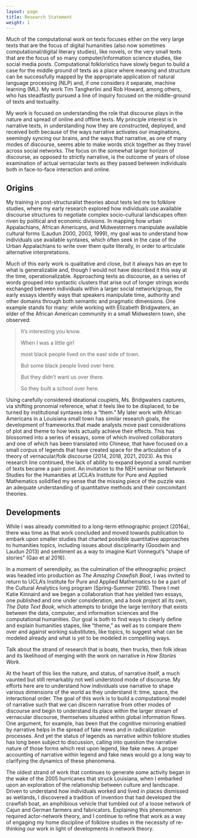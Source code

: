 ```yaml
---
layout: page
title: Research Statement
weight: 1
---
```


Much of the computational work on texts focuses either on the very large texts that are the focus of digital humanities (also now sometimes computational/digital literary studies), like novels, or the very small texts that are the focus of so many computer/information science studies, like social media posts. Computational folkloristics have slowly begun to build a case for the middle ground of texts as a place where meaning and structure can be successfully mapped by the appropriate application of natural language processing (NLP) and, if one considers it separate, machine learning (ML). My work  Tim Tangherlini and Rob Howard, among others, who has steadfastly pursued a line of inquiry focused on the middle-ground of texts and textuality.

My work is focused on understanding the role that discourse plays in the nature and spread of online and offline texts. My principle interest is in narrative texts, in understanding how they are constructed, deployed, and received both because of the ways narrative activates our imaginations, seemingly syncing our brains, and the ways that narrative, as one of many modes of discourse, seems able to make words stick together as they travel across social networks. The focus on the somewhat larger horizon of discourse, as opposed to strictly narrative, is the outcome of years of close examination of actual vernacular texts as they passed between individuals both in face-to-face interaction and online.

## Origins

My training in post-structuralist theories about texts led me to folklore studies, where my  early research explored how individuals use available discourse structures to negotiate complex socio-cultural landscapes often riven by political and economic divisions. In mapping how urban Appalachians, African Americans, and Midwesterners manipulate available cultural forms (Laudun 2000, 2003, 1999), my goal was to understand how individuals use available syntaxes, which often seek in the case of the Urban Appalachians to write over them quite literally, in order to articulate alternative interpretations.

Much of this early work is qualitative and close, but it always has an eye to what is generalizable and, though I would not have described it this way at the time, operationalizable. Approaching texts as discourse, as a series of words grouped into syntactic clusters that arise out of longer strings words exchanged between individuals within a larger social network/group, the early essays identify ways that speakers manipulate time, authority and other domains through both semantic and pragmatic dimensions. One example stands for many: while working with Elizabeth Bridgwaters, an elder of the African American community in a small Midwestern town, she observed:

> It’s interesting you know.  
>
> When I was a little girl  
>
> most black people lived on the east side of town.  
>
> But some black people lived over here.  
>
> But they didn’t want us over there.  
>
> So they built a school over here.

Using carefully considered ideational couplets, Ms. Bridgwaters captures, via shifting pronomial reference, what it feels like to be displaced, to be turned by institutional syntaxes into a “them.” My later work with African Americans in a Louisiana small town has similar research goals, the development of frameworks that made analysts move past considerations of plot and theme to how texts actually achieve their effects. This has blossomed into a series of essays, some of which involved collaborators and one of which has been translated into Chinese, that have focused on a small corpus of legends that have created space for the articulation of a theory of vernacular/folk discourse (2014, 2018, 2021, 2023). As this research line continued, the lack of ability to expand beyond a small number of texts became a pain point. An invitation to the NEH seminar on Network Studies for the Humanities at UCLA’s Institute for Pure and Applied Mathematics solidified my sense that the missing piece of the puzzle was an adequate understanding of quantitative methods and their concomitant theories. 

## Developments 

While I was already committed to a long-term ethnographic project (2016a), there was time as that work concluded and moved towards publication to embark upon smaller studies that charted possible quantitative approaches to humanities topics, including issues about disciplinarity (Goodwin and Laudun 2013) and sentiment as a way to imagine Kurt Vonnegut’s “shape of stories” (Gao et al 2016). 

In a moment of serendipity, as the culmination of the ethnographic project was headed into production as _The Amazing Crawfish Boat_, I was invited to return to UCLA’s Institute for Pure and Applied Mathematics to be a part of the Cultural Analytics long program (Spring-Summer 2016). There I met Katie Kinnaird and we began a collaboration that has yielded two essays, one published and one under consideration, and a book project all its own, _The Data Text Book_, which attempts to bridge the large territory that exists between the data, computer, and information sciences and the computational humanities. Our goal is both to find ways to clearly define and explain humanities stapes, like “theme,” as well as to compare them over and against working substitutes, like topics, to suggest what can be modeled already and what is yet to be modeled in compelling ways.

Talk about the strand of research that is boats, then trucks, then folk ideas and its likelihood of merging with the work on narrative in _How Stories Work_.

At the heart of this lies the nature, and status, of narrative itself, a much vaunted but still remarkably not well understood mode of discourse. My efforts here are to understand how individuals use narrative to shape various dimensions of the world as they understand it: time, space, the interactional order. The goal of this work is to build a computational model of narrative such that we can discern narrative from other modes of discourse and begin to understand its place within the larger stream of vernacular discourse, themselves situated within global information flows. One argument, for example, has been that the cognitive mirroring enabled by narrative helps in the spread of fake news and in radicalization processes. And yet the status of legends as narrative within folklore studies has long been subject to discussion, calling into question the narrative nature of those forms which rest upon legend, like fake news. A proper accounting of narrative within legend and fake news would go a long way to clarifying the dynamics of these phenomena.

The oldest strand of work that continues to generate some activity began in the wake of the 2005 hurricanes that struck Louisiana, when I embarked upon an exploration of the relationship between culture and landscape. Driven to understand how individuals worked and lived in places dismissed as wetlands, I discovered a tradition of invention that had developed the crawfish boat, an amphibious vehicle that tumbled out of a loose network of Cajun and German farmers and fabricators. Explaining this phenomenon required actor-network theory, and I continue to refine that work as a way of engaging my home discipline of folklore studies in the necessity of re-thinking our work in light of developments in network theory.
